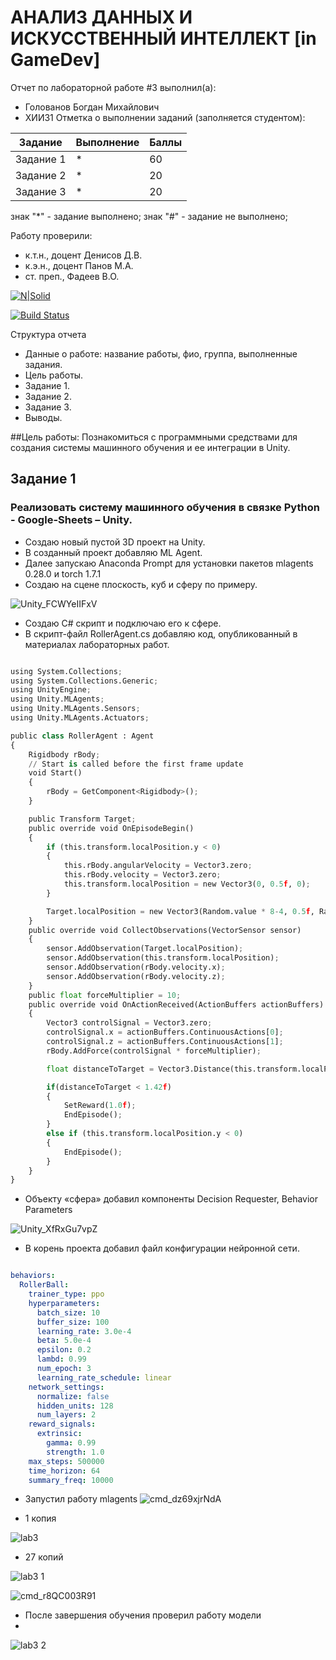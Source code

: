 # АНАЛИЗ ДАННЫХ И ИСКУССТВЕННЫЙ ИНТЕЛЛЕКТ [in GameDev]
Отчет по лабораторной работе #3 выполнил(а):
- Голованов Богдан Михайлович 
- ХИИ31
Отметка о выполнении заданий (заполняется студентом):

| Задание | Выполнение | Баллы |
| ------ | ------ | ------ |
| Задание 1 | * | 60 |
| Задание 2 | * | 20 |
| Задание 3 | * | 20 |

знак "*" - задание выполнено; знак "#" - задание не выполнено;

Работу проверили:
- к.т.н., доцент Денисов Д.В.
- к.э.н., доцент Панов М.А.
- ст. преп., Фадеев В.О.

[![N|Solid](https://cldup.com/dTxpPi9lDf.thumb.png)](https://nodesource.com/products/nsolid)

[![Build Status](https://travis-ci.org/joemccann/dillinger.svg?branch=master)](https://travis-ci.org/joemccann/dillinger)

Структура отчета

- Данные о работе: название работы, фио, группа, выполненные задания.
- Цель работы.
- Задание 1.
- Задание 2.
- Задание 3.
- Выводы.

##Цель работы: 
Познакомиться с программными средствами для создания системы машинного обучения и ее интеграции в Unity.

## Задание 1
### Реализовать систему машинного обучения в связке Python - Google-Sheets – Unity.

- Создаю новый пустой 3D проект на Unity.
- В созданный проект добавляю ML Agent.
- Далее запускаю Anaconda Prompt для установки пакетов mlagents 0.28.0 и torch 1.7.1
- Создаю на сцене плоскость, куб и сферу по примеру.

![Unity_FCWYeIIFxV](https://user-images.githubusercontent.com/75094394/196740496-474a0b81-4078-49bc-b5c0-5240a5f50358.png)

- Создаю C# скрипт и подключаю его к сфере.
- В скрипт-файл RollerAgent.cs добавляю код, опубликованный в материалах лабораторных работ.

```py

using System.Collections;
using System.Collections.Generic;
using UnityEngine;
using Unity.MLAgents;
using Unity.MLAgents.Sensors;
using Unity.MLAgents.Actuators;

public class RollerAgent : Agent
{
    Rigidbody rBody;
    // Start is called before the first frame update
    void Start()
    {
        rBody = GetComponent<Rigidbody>();
    }

    public Transform Target;
    public override void OnEpisodeBegin()
    {
        if (this.transform.localPosition.y < 0)
        {
            this.rBody.angularVelocity = Vector3.zero;
            this.rBody.velocity = Vector3.zero;
            this.transform.localPosition = new Vector3(0, 0.5f, 0);
        }

        Target.localPosition = new Vector3(Random.value * 8-4, 0.5f, Random.value * 8-4);
    }
    public override void CollectObservations(VectorSensor sensor)
    {
        sensor.AddObservation(Target.localPosition);
        sensor.AddObservation(this.transform.localPosition);
        sensor.AddObservation(rBody.velocity.x);
        sensor.AddObservation(rBody.velocity.z);
    }
    public float forceMultiplier = 10;
    public override void OnActionReceived(ActionBuffers actionBuffers)
    {
        Vector3 controlSignal = Vector3.zero;
        controlSignal.x = actionBuffers.ContinuousActions[0];
        controlSignal.z = actionBuffers.ContinuousActions[1];
        rBody.AddForce(controlSignal * forceMultiplier);

        float distanceToTarget = Vector3.Distance(this.transform.localPosition, Target.localPosition);

        if(distanceToTarget < 1.42f)
        {
            SetReward(1.0f);
            EndEpisode();
        }
        else if (this.transform.localPosition.y < 0)
        {
            EndEpisode();
        }
    }
}

```

- Объекту «сфера» добавил компоненты Decision Requester, Behavior Parameters

![Unity_XfRxGu7vpZ](https://user-images.githubusercontent.com/75094394/196744263-04f7bd1d-5e21-4746-8496-a4e2f93e1d7e.png)

- В корень проекта добавил файл конфигурации нейронной сети.

```yaml

behaviors:
  RollerBall:
    trainer_type: ppo
    hyperparameters:
      batch_size: 10
      buffer_size: 100
      learning_rate: 3.0e-4
      beta: 5.0e-4
      epsilon: 0.2
      lambd: 0.99
      num_epoch: 3
      learning_rate_schedule: linear
    network_settings:
      normalize: false
      hidden_units: 128
      num_layers: 2
    reward_signals:
      extrinsic:
        gamma: 0.99
        strength: 1.0
    max_steps: 500000
    time_horizon: 64
    summary_freq: 10000

```
- Запустил работу mlagents
![cmd_dz69xjrNdA](https://user-images.githubusercontent.com/75094394/196770206-0bc5ee9e-37a7-43a3-a03e-42867bda3574.png)

- 1 копия 

![lab3](https://user-images.githubusercontent.com/75094394/196770675-69ed99c7-5b12-4d41-bf69-ab5ed9bfd5d1.gif)

- 27 копий

![lab3 1](https://user-images.githubusercontent.com/75094394/196773234-9100cbfc-f495-4ae6-b46d-4890fd8fd5bb.gif)

![cmd_r8QC003R91](https://user-images.githubusercontent.com/75094394/196774026-5ca26fdf-3cb5-45b2-bf52-697f49cd5c73.png)


- После завершения обучения проверил работу модели 
- 
![lab3 2](https://user-images.githubusercontent.com/75094394/196775234-3cef04ca-8660-4590-ac8c-79504567afa1.gif)


